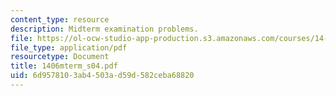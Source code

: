 ```yaml
---
content_type: resource
description: Midterm examination problems.
file: https://ol-ocw-studio-app-production.s3.amazonaws.com/courses/14-06-intermediate-macroeconomic-theory-spring-2004/6d9578103ab4503ad59d582ceba68820_1406mterm_s04.pdf
file_type: application/pdf
resourcetype: Document
title: 1406mterm_s04.pdf
uid: 6d957810-3ab4-503a-d59d-582ceba68820
---
```


